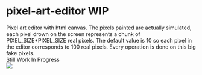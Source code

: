 # pixel-art-editor WIP
Pixel art editor with html canvas. The pixels painted are actually simulated, each pixel drown on the screen represents a chunk of PIXEL_SIZE*PIXEL_SIZE real pixels.
The default value is 10 so each pixel in the editor corresponds to 100 real pixels. Every operation is done on this big fake pixels.<br/>
Still Work In Progress
<br/>
<img src ="https://i.ibb.co/nwSdqZq/hehe.png">
<br/>
